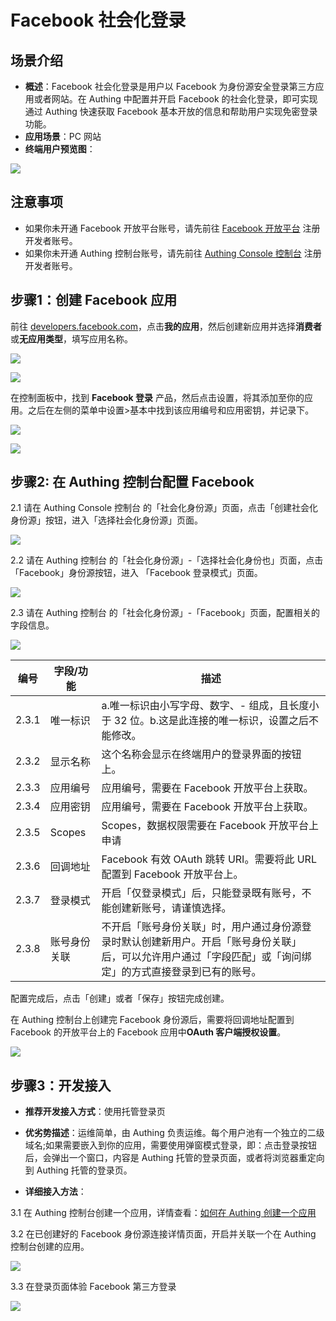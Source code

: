 # Facebook 社会化登录

<LastUpdated/>

## 场景介绍

- **概述**：Facebook 社会化登录是用户以 Facebook 为身份源安全登录第三方应用或者网站。在 Authing 中配置并开启 Facebook 的社会化登录，即可实现通过 Authing 快速获取 Facebook 基本开放的信息和帮助用户实现免密登录功能。
- **应用场景**：PC 网站
- **终端用户预览图**：

![](./images/0-viewResult.png)

## 注意事项

- 如果你未开通 Facebook 开放平台账号，请先前往 [Facebook 开放平台](https://developers.facebook.com/) 注册开发者账号。
- 如果你未开通 Authing 控制台账号，请先前往 [Authing Console 控制台](https://authing.cn/) 注册开发者账号。

## 步骤1：创建 Facebook 应用

前往 [developers.facebook.com](https://developers.facebook.com/)，点击**我的应用**，然后创建新应用并选择**消费者**或**无应用类型**，填写应用名称。

![](./images/1-metaCreateApp.png)

![](./images/2-metaSaveApp.png)

在控制面板中，找到 **Facebook 登录** 产品，然后点击设置，将其添加至你的应用。之后在左侧的菜单中设置>基本中找到该应用编号和应用密钥，并记录下。

![](./images/3-metaAddFacebook.png)

![](./images/6-appidSecret.png)

## 步骤2: 在 Authing 控制台配置 Facebook

2.1 请在 Authing Console 控制台 的「社会化身份源」页面，点击「创建社会化身份源」按钮，进入「选择社会化身份源」页面。

![](./images/4-addSocial.png)

2.2 请在 Authing  控制台 的「社会化身份源」-「选择社会化身份也」页面，点击「Facebook」身份源按钮，进入 「Facebook 登录模式」页面。

![](./images/5-choiceMeta.png)

2.3 请在 Authing  控制台 的「社会化身份源」-「Facebook」页面，配置相关的字段信息。

![](./images/7-savefacebook.png)

| 编号  | 字段/功能    | 描述                                                         |
| ----- | ------------ | ------------------------------------------------------------ |
| 2.3.1 | 唯一标识     | a.唯一标识由小写字母、数字、- 组成，且长度小于 32 位。b.这是此连接的唯一标识，设置之后不能修改。 |
| 2.3.2 | 显示名称     | 这个名称会显示在终端用户的登录界面的按钮上。                 |
| 2.3.3 | 应用编号     | 应用编号，需要在 Facebook 开放平台上获取。                   |
| 2.3.4 | 应用密钥     | 应用编号，需要在 Facebook 开放平台上获取。                   |
| 2.3.5 | Scopes       | Scopes，数据权限需要在 Facebook 开放平台上申请               |
| 2.3.6 | 回调地址     | Facebook 有效 OAuth 跳转 URI。需要将此 URL 配置到 Facebook 开放平台上。 |
| 2.3.7 | 登录模式     | 开启「仅登录模式」后，只能登录既有账号，不能创建新账号，请谨慎选择。 |
| 2.3.8 | 账号身份关联 | 不开启「账号身份关联」时，用户通过身份源登录时默认创建新用户。开启「账号身份关联」后，可以允许用户通过「字段匹配」或「询问绑定」的方式直接登录到已有的账号。 |

配置完成后，点击「创建」或者「保存」按钮完成创建。 

在 Authing 控制台上创建完 Facebook 身份源后，需要将回调地址配置到 Facebook 的开放平台上的 Facebook 应用中**OAuth 客户端授权设置**。

![](./images/9-oauthUrl.png)

## 步骤3：开发接入

- **推荐开发接入方式**：使用托管登录页

- **优劣势描述**：运维简单，由 Authing 负责运维。每个用户池有一个独立的二级域名;如果需要嵌入到你的应用，需要使用弹窗模式登录，即：点击登录按钮后，会弹出一个窗口，内容是 Authing 托管的登录页面，或者将浏览器重定向到 Authing 托管的登录页。

- **详细接入方法**：

3.1 在 Authing 控制台创建一个应用，详情查看：[如何在 Authing 创建一个应用](/guides/app-new/create-app/create-app.md)

3.2 在已创建好的 Facebook 身份源连接详情页面，开启并关联一个在 Authing 控制台创建的应用。

![](./images/8-openApp.png)

3.3 在登录页面体验 Facebook 第三方登录

![](./images/10-loginpage.png)

